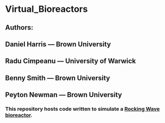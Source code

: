 # Virtual_Bioreactors

## Authors:
## Daniel Harris — Brown University
## Radu Cimpeanu — University of Warwick
## Benny Smith — Brown University
## Peyton Newman — Brown University

### This repository hosts code written to simulate a [Rocking Wave bioreactor](https://link.springer.com/article/10.1023/A:1008025016272).

